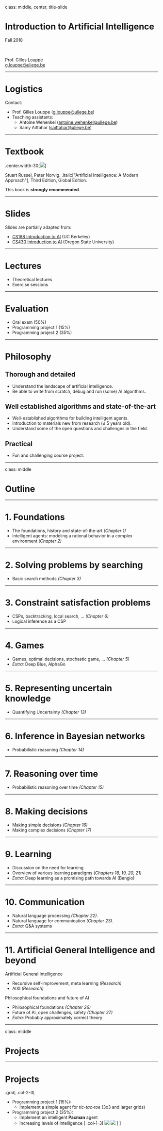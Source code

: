 class: middle, center, title-slide

# Introduction to Artificial Intelligence

Fall 2018

<br><br>
Prof. Gilles Louppe<br>
[g.louppe@uliege.be](g.louppe@uliege.be)

---

# Logistics

Contact:

- Prof. Gilles Louppe ([g.louppe@uliege.be](mailto:g.louppe@uliege.be))
- Teaching assistants:
    - Antoine Wehenkel ([antoine.wehenkel@uliege.be](antoine.wehenkel@uliege.be))
    - Samy Aittahar ([saittahar@uliege.be](mailto:saittahar@uliege.be))

---

# Textbook

.center.width-30[![](./figures/textbook.png)]

Stuart Russel, Peter Norvig. .italic["Artificial Intelligence: A Modern Approach"], Third Edition, Global Edition.

This book is **strongly recommended**.

---

# Slides

Slides are partially adapted from:
- [CS188 Introduction to AI](http://ai.berkeley.edu/lecture_slides.html) (UC Berkeley)
- [CS430 Introduction to AI](http://web.engr.oregonstate.edu/~tgd/classes/430/) (Oregon State University)

---

# Lectures

- Theoretical lectures
- Exercise sessions

---

# Evaluation

- Oral exam (50%)
- Programming project 1 (15%)
- Programming project 2 (35%)

---

# Philosophy

## Thorough and detailed

- Understand the landscape of artificial intelligence.
- Be able to write from scratch, debug and run (some) AI algorithms.

## Well established algorithms and state-of-the-art

- Well-established algorithms for building intelligent agents.
- Introduction to materials new from research ($\leq$ 5 years old).
- Understand some of the open questions and challenges in the field.

## Practical

- Fun and challenging course project.

---

class: middle

# Outline

---

# 1. Foundations

-   The foundations, history and state-of-the-art *(Chapter 1)*
-   Intelligent agents: modeling a rational behavior in a complex environment *(Chapter 2)*

---

# 2. Solving problems by searching

-   Basic search methods *(Chapter 3)*

---

# 3. Constraint satisfaction problems

- CSPs, backtracking, local search, ... *(Chapter 6)*
- Logical inference as a CSP

---

# 4. Games

-   Games, optimal decisions, stochastic game, ... *(Chapter 5)*
-   *Extra:* Deep Blue, AlphaGo

---

# 5. Representing uncertain knowledge

-   Quantifying Uncertainty *(Chapter 13)*

---

# 6. Inference in Bayesian networks

-   Probabilistic reasoning *(Chapter 14)*

---

# 7. Reasoning over time

-   Probabilistic reasoning over time *(Chapter 15)*

---

# 8. Making decisions

-   Making simple decisions *(Chapter 16)*
-   Making complex decisions *(Chapter 17)*

---

# 9. Learning

-   Discussion on the need for learning
-   Overview of various learning paradigms *(Chapters 18, 19, 20, 21)*
-   *Extra:* Deep learning as a promising path towards AI (Bengio)

---

# 10. Communication

-   Natural language processing *(Chapter 22)*.
-   Natural language for communication *(Chapter 23)*.
-   *Extra:* Q&A systems

---

# 11. Artificial General Intelligence and beyond

Artificial General Intelligence
-   Recursive self-improvement, meta learning *(Research)*
-   AIXI *(Research)*

Philosophical foundations and future of AI
-   Philosophical foundations *(Chapter 26)*
-   Future of AI, open challenges, safety *(Chapter 27)*
-   *Extra:*  Probably approximately correct theory

---

class: middle

# Projects

---

# Projects

.grid[
.col-2-3[
- Programming project 1 (15%):
    - Implement a simple agent for *tic-tac-toe* (3x3 and larger grids)
- Programming project 2 (35%):
    - Implement an intelligent **Pacman** agent
    - Increasing levels of intelligence
]
.col-1-3[
![](figures/outline/morpion.jpg)
![](figures/outline/pacman.png)
]
]
